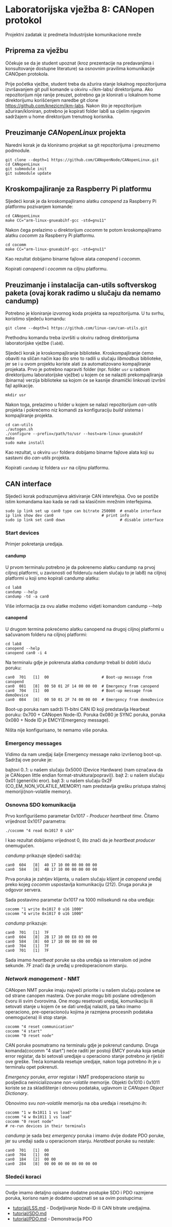 # Laboratorijska vježba 8: CANopen protokol

Projektni zadatak iz predmeta Industrijske komunikacione mreže

## Priprema za vježbu

<p>
Očekuje se da je student upoznat (kroz prezentacije na predavanjima i konsultovanje dostupne literature) sa osnovnim pravilima komunikacije CANOpen protokola.

Prije početka vježbe, student treba da ažurira stanje lokalnog repozitorijuma izvršavanjem git pull komande u okviru ~/ikm-labs/ direktorijuma. Ako repozitorijum nije ranije preuzet, potrebno ga je klonirati u lokalnom home direktorijumu korišćenjem naredbe git clone https://github.com/knezicm/ikm-labs. Nakon što je repozitorijum ažuriran/kloniran, potrebno je kopirati folder lab8 sa cijelim njegovim sadržajem u home direktorijum trenutnog korisnika.


## Preuzimanje *CANopenLinux* projekta

Naredni korak je da kloniramo projekat sa git repozitorijuma i preuzmemo podmodule.

    git clone --depth=1 https://github.com/CANopenNode/CANopenLinux.git
    cd CANopenLinux
    git submodule init
    git submodule update
    
## Kroskompajliranje za Raspberry Pi platformu

Sljedeći korak je da kroskompajliramo alatku *canopend* za Raspberry Pi platformu pozivanjem komande:
    
    cd CANopenLinux
    make CC="arm-linux-gnueabihf-gcc -std=gnu11"

Nakon čega prelazimo u direktorijum *cocomm* te potom kroskompajliramo alatku *cocomm* za Raspberry Pi platformu.

    cd cocomm
    make CC="arm-linux-gnueabihf-gcc -std=gnu11"

Kao rezultat dobijamo binarne fajlove alata *canopend* i *cocomm*.

Kopirati *canopend* i *cocomm* na ciljnu platformu.
   
  
## Preuzimanje i instalacija can-utils softverskog paketa (ovaj korak radimo u slučaju da nemamo candump)

<p>
  Potrebno je kloniranje izvornog koda projekta sa repozitorijuma. U tu svrhu, koristimo sljedeću komandu:

    git clone --depth=1 https://github.com/linux-can/can-utils.git
  
Prethodnu komandu treba izvršiti u okviru radnog direktorijuma laboratorijske vježbe (`lab8`).

Sljedeći korak je kroskompajliranje biblioteke. Kroskompajliranje ćemo obaviti na sličan način kao što smo to radili u slučaju *libmodbus* biblioteke, jer se i u ovom projektu koriste alati za automatizovano kompajliranje projekata. Prvo je potrebno napraviti folder (npr. folder `usr` u radnom direktorijumu laboratorijske vježbe) u kojem će se nalaziti prekompajliranja (binarna) verzija biblioteke sa kojom će se kasnije dinamički linkovati izvršni fajl aplikacije.

    mkdir usr
Nakon toga, prelazimo u folder u kojem se nalazi repozitorijum *can-utils* projekta i pokrećemo niz komandi za konfiguraciju *build* sistema i kompajliranje projekta.

    cd can-utils
    ./autogen.sh
    ./configure --prefix=/path/to/usr --host=arm-linux-gnueabihf
    make
    sudo make install
  
Kao rezultat, u okviru `usr` foldera dobijamo binarne fajlove alata koji su sastavni dio *can-utils* projekta.

Kopirati `candump` iz foldera `usr` na ciljnu platformu.
<p/>  

## CAN interface

Sljedeći korak podrazumijeva aktiviranje CAN interefejsa. Ovo se postiže istim komandama kao kada se radi sa klasičnim mrežnim interfejsima.

    sudo ip link set up can0 type can bitrate 250000  # enable interface
    ip link show dev can0			          # print info
    sudo ip link set can0 down                        # disable interface

### Start devices
Primjer pokretanja uredjaja.

#### candump

U prvom terminalu potrebno je da pokrenemo alatku candump na prvoj ciljnoj platformi, u zavisnosti od folderu(u našem slučaju to je lab8) na ciljnoj platformi u koji smo kopirali candump alatku: 

    cd lab8
    candump --help 
    candump -td -a can0

Više informacija za ovu alatke možemo vidjeti komandom candump --help

#### canopend

U drugom termina pokrećemo alatku canopend na drugoj ciljnoj platformi u sačuvanom folderu na ciljnoj platformi:

    cd lab8 
    canopend --help 
    canopend can0 -i 4


Na terminalu gdje je pokrenuta alatka *candump* trebali bi dobiti iduću poruku:

    can0  701   [1]  00                       # Boot-up message from canopend
    can0  081   [8]  00 50 01 2F 14 00 00 00  # Emergency from canopend
    can0  704   [1]  00                       # Boot-up message from demoDevice
    can0  084   [8]  00 50 01 2F 74 00 00 00  # Emergency from demoDevice

Boot-up poruka nam sadrži 11-bitni CAN ID koji predstavlja Hearbeat poruku: 0x700 + CANopen Node-ID.
Poruka 0x080 je SYNC poruka, poruka 0x080 + Node ID je EMCY(Emergency message).

Ništa nije konfigurisano, te nemamo više poruka. 

### Emergency messages
Vidimo da nam uredjaj šalje Emergency message nako izvršenog boot-up. Sadržaj ove poruke je:

bajtovi 0..1: u našem slučaju 0x5000 (Device Hardware) (nam označava da je CANopen little endian format-struktura(popravi)).
bajt 2: u našem slučaju 0x01 (generički eror).
bajt 3: u našem slučaju 0x2F (CO_EM_NON_VOLATILE_MEMORY) nam predstavlja grešku pristupa stalnoj memoriji(non-volatile memory).

### Osnovna SDO komunikacija

Prvo konfigurišemo parametar 0x1017 - *Producer heartbeat time*. Čitamo vrijednost 0x1017 parametra:

    ./cocomm "4 read 0x1017 0 u16"
    
I kao rezultat dobijamo vrijednost 0, što znači da je *heartbeat producer* onemugućen.

*candump* prikazuje sljedeći sadržaj:

    can0  604   [8]  40 17 10 00 00 00 00 00
    can0  584   [8]  4B 17 10 00 00 00 00 00

Prva poruka je zahtjev klijenta, u našem slučaju klijent je *canopend* uređaj preko kojeg *cocomm* uspostavlja komunikaciju (212). Druga poruka je odgovor servera.

Sada postavimo parametar 0x1017 na 1000 milisekundi na oba uređaja:

    cocomm "1 write 0x1017 0 u16 1000"
    cocomm "4 write 0x1017 0 u16 1000"

*candump* prikazuje:

    can0  701   [1]  7F
    can0  604   [8]  2B 17 10 00 E8 03 00 00
    can0  584   [8]  60 17 10 00 00 00 00 00
    can0  704   [1]  7F
    can0  701   [1]  7F

Sada imamo *heartbeat* poruke sa oba uređaja sa intervalom od jedne sekunde. 7F znači da je uređaj u predoperacionom stanju.

### *Network management* - NMT

CANopen NMT poruke imaju največi priorite i u našem slučaju poslane se od strane canopen mastera. Ove poruke mogu biti poslane odredjenom čvoru ili svim čvorovima.
One mogu resetovati uredjaj, komunikaciju ili setovati stanje u kojem će se dati uredjaj nalaziti, pa tako imamo operaciono, pre-operaciono(u kojima je razmjena procesnih podataka onemogućena) ili stop stanje. 

    cocomm "4 reset communication"
    cocomm "4 start"
    cocomm "0 reset node"

CAN poruke posmatramo na terminalu gdje je pokrenut candump. Druga komanda(cocomm "4 start") neće raditi jer postoji EMCY poruka koja setuje error registar, da bi setovali uredjaje u operaciono stanje potrebno je riješiti ove greške. Treća komanda resetuje uredjaje, nakon toga potrebno ih je u terminalu opet pokrenuti.

*Emergency* poruke, *error* registar i NMT predoperaciono stanje su posljedica neinicializovane *non-volatile* memorije. Objekti 0x1010 i 0x1011 koriste se za skladištenje i obnovu podataka, uglavnom iz *CANopen Object Dictionary*.

Obnovimo svu *non-volatile* memoriju na oba uređaja i resetujmo ih:

    cocomm "1 w 0x1011 1 vs load"
    cocomm "4 w 0x1011 1 vs load"
    cocomm "0 reset node"
    # re-run devices in their terminals
    
*candump* je sada bez *emergency* poruka i imamo dvije dodate PDO poruke, jer su uređaji sada u operacionom stanju. *Heratbeat* poruke su nestale:

    can0  701   [1]  00
    can0  704   [1]  00
    can0  184   [2]  00 00
    can0  284   [8]  00 00 00 00 00 00 00 00



### Sledeći koraci
----------
Ovdje imamo detaljno opisane dodatne postupke SDO i PDO razmjene poruka, korisno nam je dodatno upoznati se sa ovim postupcima: 

 - [tutorial/LSS.md](LSS.md) - Dodjeljivanje Node-ID ili CAN bitrate uredjajima.
 - [tutorial/SDO.md](SDO.md) 
 - [tutorial/PDO.md](PDO.md) - Demonstracija PDO


